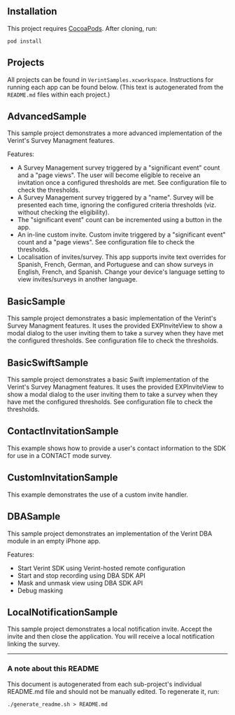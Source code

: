 ## Installation
This project requires [CocoaPods](https://cocoapods.org/). After cloning, run:

    pod install

## Projects
All projects can be found in `VerintSamples.xcworkspace`. Instructions for running each app can be found below. (This text is autogenerated from the `README.md` files within each project.)

## AdvancedSample
This sample project demonstrates a more advanced implementation of the Verint's Survey Managment features.

Features:

* A Survey Management survey triggered by a "significant event" count and a "page views". The user will become eligible to receive an invitation once a configured thresholds are met. See configuration file to check the thresholds.
* A Survey Management survey triggered by a "name". Survey will be presented each time, ignoring the configured criteria thresholds (viz. without checking the eligibility).
* The "significant event" count can be incremented using a button in the app.
* An in-line custom invite. Custom invite triggered by a "significant event" count and a "page views". See configuration file to check the thresholds.
* Localisation of invites/survey. This app supports invite text overrides for Spanish, French, German, and Portuguese and can show surveys in English, French, and Spanish. Change your device's language setting to view invites/surveys in another language.

## BasicSample
This sample project demonstrates a basic implementation of the Verint's Survey Managment features.
It uses the provided EXPInviteView to show a modal dialog to the user inviting them to take a survey when
they have met the configured thresholds. See configuration file to check the thresholds.  

## BasicSwiftSample
This sample project demonstrates a basic Swift implementation of the Verint's Survey Managment features.
It uses the provided EXPInviteView to show a modal dialog to the user inviting them to take a survey when
they have met the configured thresholds. See configuration file to check the thresholds.

## ContactInvitationSample
This example shows how to provide a user's contact information to the SDK for use in a CONTACT mode survey.

## CustomInvitationSample
This example demonstrates the use of a custom invite handler.

## DBASample
This sample project demonstrates an implementation of the Verint DBA module in an empty iPhone app.

Features:

* Start Verint SDK using Verint-hosted remote configuration
* Start and stop recording using DBA SDK API
* Mask and unmask view using DBA SDK API
* Debug masking

## LocalNotificationSample
This sample project demonstrates a local notification invite. Accept the invite and then close the application. 
You will receive a local notification linking the survey.

---
### A note about this README
This document is autogenerated from each sub-project's individual README.md file and should not be manually edited. To regenerate it, run:

    ./generate_readme.sh > README.md
